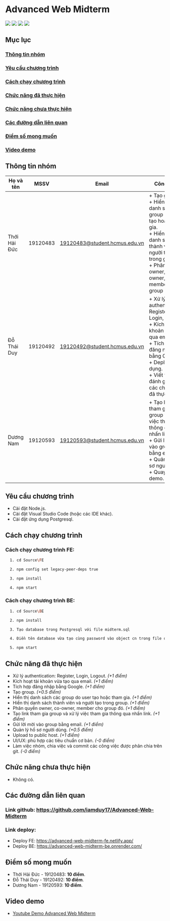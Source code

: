 # **Advanced Web Midterm**

<p align="left">
<img src="https://img.shields.io/badge/version-1.0.0-blue">
<img src="https://img.shields.io/badge/node.js-v16.13.2-orange.svg">
<img src="https://img.shields.io/badge/react-v18.2.0-gree.svg">
<img src="https://img.shields.io/badge/postgresql-v4-yellow.svg">
</p>

## **Mục lục**
### [Thông tin nhóm](#team)
### [Yêu cầu chương trình](#require)
### [Cách chạy chương trình](#run)  
### [Chức năng đã thực hiện](#done)  
### [Chức năng chưa thực hiện](#notdone)  
### [Các đường dẫn liên quan](#link)
### [Điểm số mong muốn](#score)
### [Video demo](#video)

## **Thông tin nhóm** <a name="team"></a>
|       Họ và tên      |   MSSV   | Email                           | Công việc | 
|----------------------|:--------:|---------------------------------|------- | 
| Thới Hải Đức         | 19120483 | 19120483@student.hcmus.edu.vn   |+ Tạo group.</br> + Hiển thị danh sách các group do user tạo hoặc tham gia. </br> + Hiển thị danh   sách thành viên và người tạo trong group. </br> + Phân quyền owner, co-owner, member cho group đó.
| Đỗ Thái Duy          | 19120492 | 19120492@student.hcmus.edu.vn   |+ Xử lý authentication: Register, Login, Logout. </br> + Kích hoạt tài khoản vừa tạo qua email. </br> + Tích hợp đăng nhập bằng Google. </br> + Deploy ứng dụng. </br> + Viết tài liệu đánh giá và các chức năng đã thực hiện.
| Dương Nam            | 19120593 | 19120593@student.hcmus.edu.vn   | + Tạo link tham gia group và xử lý việc tham gia thông qua nhấn link. </br> + Gửi lời mời vào group bằng email. </br> + Quản lý hồ sơ người dùng. </br> + Quay video demo.

## **Yêu cầu chương trình** <a name="require"></a>
- Cài đặt Node.js.
- Cài đặt Visual Studio Code (hoặc các IDE khác).
- Cài đặt ứng dụng Postgresql.
## **Cách chạy chương trình** <a name="run"></a>
### Cách chạy chương trình FE:
```bash
  1. cd Source\FE

  2. npm config set legacy-peer-deps true

  3. npm install

  4. npm start
```
### Cách chạy chương trình BE:
```bash
  1. cd Source\BE

  2. npm install

  3. Tạo database trong Postgresql với file midterm.sql

  4. Điền tên database vừa tạo cùng password vào object cn trong file db.js 

  5. npm start
``` 
## **Chức năng đã thực hiện** <a name="done"></a>
- Xử lý authentication: Register, Login, Logout.  _(+1 điểm)_
- Kích hoạt tài khoản vừa tạo qua email. _(+1 điểm)_
- Tích hợp đăng nhập bằng Google. _(+1 điểm)_
- Tạo group. _(+0.5 điểm)_
- Hiển thị danh sách các group do user tạo hoặc tham gia. _(+1 điểm)_
- Hiển thị danh sách thành viên và người tạo trong group. _(+1 điểm)_
- Phân quyền owner, co-owner, member cho group đó. _(+1 điểm)_
- Tạo link tham gia group và xử lý việc tham gia thông qua nhấn link. _(+1 điểm)_
- Gửi lời mời vào group bằng email. _(+1 điểm)_
- Quản lý hồ sơ người dùng. _(+0.5 điểm)_
- Upload to public host. _(+1 điểm)_
- UI/UX: phù hợp các tiêu chuẩn cơ bản. _(-0 điểm)_
- Làm việc nhóm, chia việc và commit các công việc được phân chia trên git. _(-0 điểm)_

## **Chức năng chưa thực hiện** <a name="notdone"></a>
- Không có.

## **Các đường dẫn liên quan** <a name="link"></a>
### Link github: <https://github.com/iamduy17/Advanced-Web-Midterm>
### Link deploy:
- Deploy FE: <https://advanced-web-midterm-fe.netlify.app/>
- Deploy BE: <https://advanced-web-midterm-be.onrender.com/> 

## **Điểm số mong muốn** <a name="score"></a>
- Thới Hải Đức - 19120483: **10 điểm**.
- Đỗ Thái Duy - 19120492: **10 điểm**.
- Dương Nam - 19120593: **10 điểm**.

## **Video demo** <a name="video"></a>
* [Youtube Demo Advanced Web Midterm](https://youtu.be/eiN43c1CJ40)